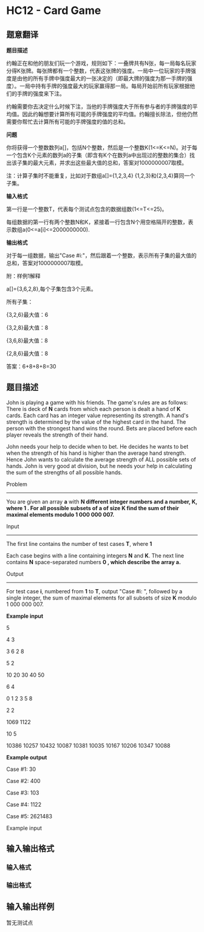 # HC12 - Card Game

## 题意翻译

**题目描述**

约翰正在和他的朋友们玩一个游戏，规则如下：一叠牌共有N张，每一局每名玩家分得K张牌。每张牌都有一个整数，代表这张牌的强度。一局中一位玩家的手牌强度是由他的所有手牌中强度最大的一张决定的（即最大牌的强度为那一手牌的强度）。一局中持有手牌的强度最大的玩家赢得那一局。每局开始前所有玩家根据他们的手牌的强度来下注。

约翰需要你去决定什么时候下注，当他的手牌强度大于所有参与者的手牌强度的平均值。因此约翰想要计算所有可能的手牌强度的平均值。约翰擅长除法，但他仍然需要你帮忙去计算所有可能的手牌强度的值的总和。

**问题**

你将获得一个整数数列a[]，包括N个整数，然后是一个整数K(1<=K<=N)。对于每一个包含K个元素的数列a的子集（即含有K个在数列a中出现过的整数的集合）找出该子集的最大元素，并求出这些最大值的总和，答案对1000000007取模。

注：计算子集时不能重复，比如对于数组a[]={1,2,3,4} {1,2,3}和{2,3,4}算同一个子集。

**输入格式**

第一行是一个整数T，代表每个测试点包含的数据组数(1<=T<=25)。

每组数据的第一行有两个整数N和K，紧接着一行包含N个用空格隔开的整数，表示数组a(0<=a[i]<=2000000000).

**输出格式**

对于每一组数据，输出"Case #i:"，然后跟着一个整数，表示所有子集的最大值的总和，答案对1000000007取模。

附：样例1解释

a[]={3,6,2,8},每个子集包含3个元素。

所有子集：

{3,2,6}最大值：6

{3,2,8}最大值：8

{3,6,8}最大值：8

{2,8,6}最大值：8

答案：6+8+8+8=30

## 题目描述

John is playing a game with his friends. The game's rules are as follows: There is deck of **N** cards from which each person is dealt a hand of **K** cards. Each card has an integer value representing its strength. A hand's strength is determined by the value of the highest card in the hand. The person with the strongest hand wins the round. Bets are placed before each player reveals the strength of their hand.

John needs your help to decide when to bet. He decides he wants to bet when the strength of his hand is higher than the average hand strength. Hence John wants to calculate the average strength of ALL possible sets of hands. John is very good at division, but he needs your help in calculating the sum of the strengths of all possible hands.

Problem

-------

You are given an array **a** with **N different integer numbers and a number, **K**, where **1 . For all possible subsets of **a** of size **K** find the sum of their maximal elements modulo **1 000 000 007**.****

Input

-----

The first line contains the number of test cases **T**, where **1**

Each case begins with a line containing integers **N** and **K**. The next line contains **N** space-separated numbers **0 , which describe the array **a**.**

Output

------

For test case **i**, numbered from **1** to **T**, output "Case #i: ", followed by a single integer, the sum of maximal elements for all subsets of size **K** modulo 1 000 000 007.

**Example input**

5

4 3

3 6 2 8

5 2

10 20 30 40 50

6 4

0 1 2 3 5 8

2 2

1069 1122

10 5

10386 10257 10432 10087 10381 10035 10167 10206 10347 10088

**Example output**

Case #1: 30

Case #2: 400

Case #3: 103

Case #4: 1122

Case #5: 2621483

Example input

## 输入输出格式

### 输入格式

### 输出格式

## 输入输出样例

暂无测试点

